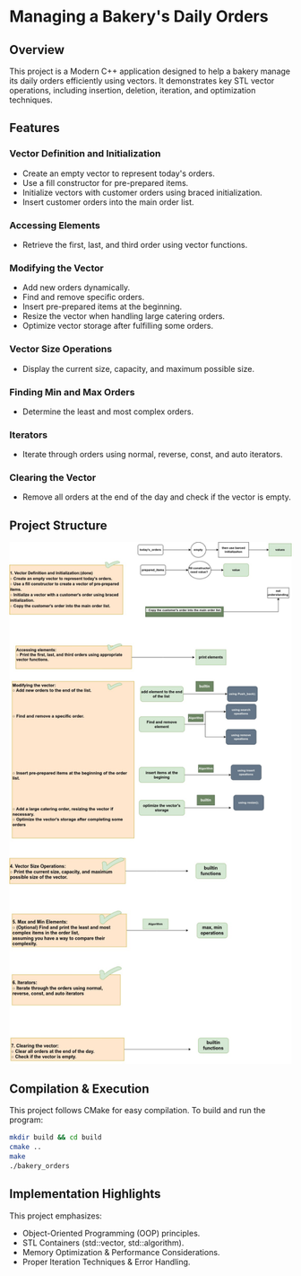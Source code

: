 # Managing a Bakery's Daily Orders

## Overview

This project is a Modern C++ application designed to help a bakery manage its daily orders efficiently using vectors. It demonstrates key STL vector operations, including insertion, deletion, iteration, and optimization techniques.

## Features

### Vector Definition and Initialization
- Create an empty vector to represent today's orders.
- Use a fill constructor for pre-prepared items.
- Initialize vectors with customer orders using braced initialization.
- Insert customer orders into the main order list.

### Accessing Elements
- Retrieve the first, last, and third order using vector functions.

### Modifying the Vector
- Add new orders dynamically.
- Find and remove specific orders.
- Insert pre-prepared items at the beginning.
- Resize the vector when handling large catering orders.
- Optimize vector storage after fulfilling some orders.

### Vector Size Operations
- Display the current size, capacity, and maximum possible size.

### Finding Min and Max Orders
- Determine the least and most complex orders.

### Iterators
- Iterate through orders using normal, reverse, const, and auto iterators.

### Clearing the Vector
- Remove all orders at the end of the day and check if the vector is empty.

## Project Structure
![Project Diagram](Managing_backers_daily_orders.jpg)


## Compilation & Execution

This project follows CMake for easy compilation. To build and run the program:

```sh
mkdir build && cd build
cmake ..
make
./bakery_orders
```

## Implementation Highlights

This project emphasizes:

- Object-Oriented Programming (OOP) principles.
- STL Containers (std::vector, std::algorithm).
- Memory Optimization & Performance Considerations.
- Proper Iteration Techniques & Error Handling.
